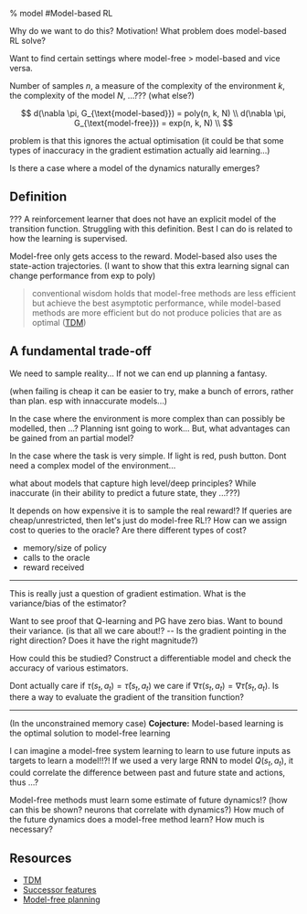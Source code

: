 % model
#Model-based RL

Why do we want to do this? Motivation! What problem does model-based RL solve?

Want to find certain settings where model-free > model-based and vice versa.

Number of samples $n$, a measure of the complexity of the environment $k$, the complexity of the model $N$, ...??? (what else?)

$$
d(\nabla \pi, G_{\text{model-based}}) = poly(n, k, N) \\
d(\nabla \pi, G_{\text{model-free}}) = exp(n, k, N) \\
$$

problem is that this ignores the actual optimisation (it could be that some types of inaccuracy in the gradient estimation actually aid learning...)

Is there a case where a model of the dynamics naturally emerges?

## Definition

??? A reinforcement learner that does not have an explicit model of the transition function.
Struggling with this definition. Best I can do is related to how the learning is supervised.

Model-free only gets access to the reward. Model-based also uses the state-action trajectories.
(I want to show that this extra learning signal can change performance from exp to poly)

> conventional wisdom holds that model-free methods are less efficient but
  achieve the best asymptotic performance, while model-based methods are
  more efficient but do not produce policies that are as optimal
  ([TDM](https://bair.berkeley.edu/blog/2018/04/26/tdm/))

## A fundamental trade-off

We need to sample reality... If not we can end up planning a fantasy.

(when failing is cheap it can be easier to try, make a bunch of errors, rather than plan. esp with innaccurate models...)

In the case where the environment is more complex than can possibly be modelled, then ...?
Planning isnt going to work... But, what advantages can be gained from an partial model?

In the case where the task is very simple. If light is red, push button.
Dont need a complex model of the environment...

what about models that capture high level/deep principles? While inaccurate (in their ability to predict a future state, they ...???)

It depends on how expensive it is to sample the real reward!?
If queries are cheap/unrestricted, then let's just do model-free RL!?
How can we assign cost to queries to the oracle? Are there different types of cost?

- memory/size of policy
- calls to the oracle
- reward received

***

This is really just a question of gradient estimation.
What is the variance/bias of the estimator?

Want to see proof that Q-learning and PG have zero bias. Want to bound their variance.
(is that all we care about!? -- Is the gradient pointing in the right direction? Does it have the right magnitude?)

How could this be studied? Construct a differentiable model and check the accuracy of various estimators.

Dont actually care if $\tau (s_t, a_t) = \hat \tau (s_t, a_t)$ we care if $\nabla \tau (s_t, a_t) = \nabla \hat \tau (s_t, a_t)$.
Is there a way to evaluate the gradient of the transition function?

***

(In the unconstrained memory case)
__Cojecture:__ Model-based learning is the optimal solution to model-free learning

I can imagine a model-free system learning to learn to use future inputs as targets to learn a model!!?!
If we used a very large RNN to model $Q(s_t, a_t)$, it could correlate the difference between past and future state and actions, thus ...?

Model-free methods must learn some estimate of future dynamics!? (how can this be shown? neurons that correlate with dynamics?)
How much of the future dynamics does a model-free method learn? How much is necessary?

## Resources

- [TDM](https://bair.berkeley.edu/blog/2018/04/26/tdm/)
- [Successor features](https://arxiv.org/abs/1606.05312)
- [Model-free planning](https://openreview.net/forum?id)
